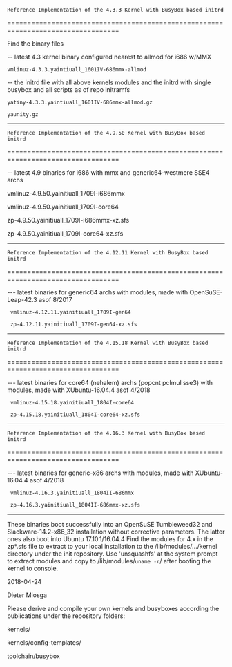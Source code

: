     Reference Implementation of the 4.3.3 Kernel with BusyBox based initrd
==================================================================================


Find the binary files

-- latest 4.3 kernel binary configured nearest to allmod for i686 w/MMX

    vmlinuz-4.3.3.yaintiuall_1601IV-686mmx-allmod

-- the initrd file with all above kernels modules
and the initrd with single busybox and all scripts as of repo initramfs

    yatiny-4.3.3.yaintiuall_1601IV-686mmx-allmod.gz
    
    yaunity.gz  

--------------------------------------------------------------------------


    Reference Implementation of the 4.9.50 Kernel with BusyBox based initrd
==================================================================================


-- latest 4.9 binaries for i686 with mmx and generic64-westmere SSE4 archs 

   vmlinuz-4.9.50.yainitiuall_1709I-i686mmx 
   
   vmlinuz-4.9.50.yainitiuall_1709I-core64
   
   zp-4.9.50.yainitiuall_1709I-i686mmx-xz.sfs
   
   zp-4.9.50.yainitiuall_1709I-core64-xz.sfs
   

-----------------------------------------------------------------------------

    Reference Implementation of the 4.12.11 Kernel with BusyBox based initrd
==================================================================================


--- latest binaries for generic64 archs with modules, made with OpenSuSE-Leap-42.3 asof 8/2017

     vmlinuz-4.12.11.yainitiuall_1709I-gen64

     zp-4.12.11.yainitiuall_1709I-gen64-xz.sfs



-----------------------------------------------------------------------------

    Reference Implementation of the 4.15.18 Kernel with BusyBox based initrd
==================================================================================


--- latest binaries for core64 (nehalem) archs (popcnt pclmul sse3) with modules, made with XUbuntu-16.04.4 asof 4/2018

     vmlinuz-4.15.18.yainitiuall_1804I-core64

     zp-4.15.18.yainitiuall_1804I-core64-xz.sfs


-----------------------------------------------------------------------------

    Reference Implementation of the 4.16.3 Kernel with BusyBox based initrd
==================================================================================


--- latest binaries for generic-x86 archs with modules, made with XUbuntu-16.04.4 asof 4/2018

     vmlinuz-4.16.3.yainitiuall_1804II-686mmx

     zp-4.16.3.yainitiuall_1804II-686mmx-xz.sfs


---------------------------------------------------------------
These binaries boot successfully into an OpenSuSE Tumbleweed32
and Slackware-14.2-x86_32 installation 
without corrective parameters. 
The latter ones also boot into Ubuntu 17.10.1/16.04.4
Find the modules for 4.x in the zp*.sfs file to extract to your
local installation to the 
/lib/modules/.../kernel 
directory under the init repository.
Use 'unsquashfs' at the system prompt to extract modules and copy to
/lib/modules/`uname -r`/
after booting the kernel to console.   

2018-04-24

Dieter Miosga    

Please derive and compile your own kernels and busyboxes according the publications
under the repository folders: 

kernels/

kernels/config-templates/

toolchain/busybox

